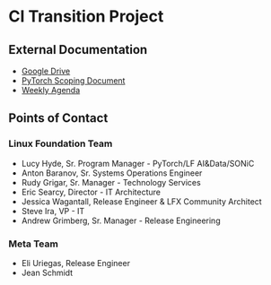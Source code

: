 # CI Transition Project

## External Documentation
* [Google Drive](https://drive.google.com/drive/folders/1zE89yWktC0ReRXWSyRUT1KESKb2WKs6H?usp=sharing)
* [PyTorch Scoping Document](https://docs.google.com/document/d/19OPLOfN9jkYya7Ri7GiMAKmqEZCpjCIPMe0AAs3FFrw/edit?usp=sharing)
* [Weekly Agenda](https://docs.google.com/document/d/1uTiMzA-FMtGFIXk_FHEst_CxpT3SW1TK0yQ-Ebl5tOE/edit?usp=sharing)

## Points of Contact
### Linux Foundation Team
* Lucy Hyde, Sr. Program Manager - PyTorch/LF AI&Data/SONiC
* Anton Baranov, Sr. Systems Operations Engineer
* Rudy Grigar, Sr. Manager - Technology Services
* Eric Searcy, Director - IT Architecture
* Jessica Wagantall, Release Engineer & LFX Community Architect
* Steve Ira, VP - IT
* Andrew Grimberg, Sr. Manager - Release Engineering

### Meta Team
* Eli Uriegas, Release Engineer
* Jean Schmidt
